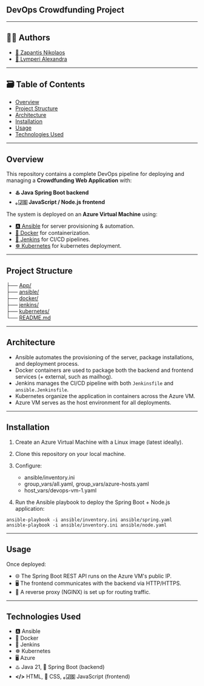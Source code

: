 ## DevOps Crowdfunding Project

---

## 👨‍💻 Authors

- [🔗 Zapantis Nikolaos](https://github.com/NikosZapantis)
- [🔗 Lymperi Alexandra](https://github.com/alexandralymperi)

---

## 🗃️ Table of Contents

- [Overview](#overview)
- [Project Structure](#project-structure)
- [Architecture](#architecture)
- [Installation](#installation)
- [Usage](#usage)
- [Technologies Used](#technologies-used)

---

## Overview

This repository contains a complete DevOps pipeline for deploying and managing a **Crowdfunding Web Application** with:

- **♨️ Java Spring Boot backend**
- **｡🇯‌🇸 JavaScript / Node.js frontend**

The system is deployed on an **Azure Virtual Machine** using:

- [🅰️ Ansible](https://www.ansible.com/) for server provisioning & automation.
- [🐋 Docker](https://www.docker.com/) for containerization.  
- [🧩 Jenkins](https://www.jenkins.io/) for CI/CD pipelines.  
- [☸️ Kubernetes](https://kubernetes.io/) for kubernetes deployment.  

---

## Project Structure

├── [App/](App/README.md)  
├── [ansible/](ansible/README.md)  
├── [docker/](docker/README.md)  
├── [jenkins/](jenkins/README.md)  
├── [kubernetes/](kubernetes/README.md)  
└── [README.md](README.md)  

---

## Architecture

- Ansible automates the provisioning of the server, package installations, and deployment process.
- Docker containers are used to package both the backend and frontend services (+ external, such as mailhog).
- Jenkins manages the CI/CD pipeline with both `Jenkinsfile` and `ansible.Jenkinsfile`.
- Kubernetes organize the application in containers across the Azure VM.
- Azure VM serves as the host environment for all deployments.

---

## Installation

1. Create an Azure Virtual Machine with a Linux image (latest ideally).
2. Clone this repository on your local machine.
3. Configure:
    - ansible/inventory.ini
    - group_vars/all.yaml, group_vars/azure-hosts.yaml
    - host_vars/devops-vm-1.yaml

4. Run the Ansible playbook to deploy the Spring Boot + Node.js application:

```
ansible-playbook -i ansible/inventory.ini ansible/spring.yaml
ansible-playbook -i ansible/inventory.ini ansible/node.yaml
```

---

## Usage

Once deployed:
- 🌐 The Spring Boot REST API runs on the Azure VM's public IP.
- 🖥️ The frontend communicates with the backend via HTTP/HTTPS.
- 🔁 A reverse proxy (NGINX) is set up for routing traffic.

---

## Technologies Used

- 🅰️ Ansible
- 🐋 Docker
- 🧩 Jenkins
- ☸️ Kubernetes
- 🖥️ Azure
- ♨️ Java 21, 🌱 Spring Boot (backend)
- **</>** HTML, 🎨 CSS, **｡🇯‌🇸**‌ JavaScript (frontend)

